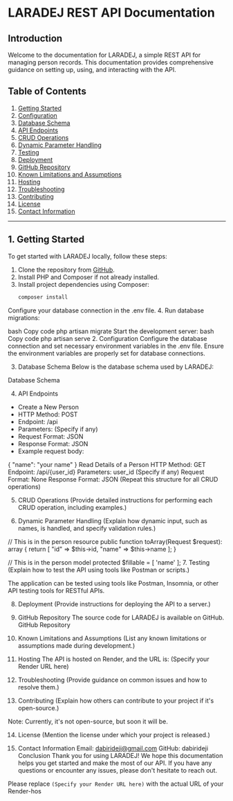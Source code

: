 # LARADEJ REST API Documentation

## Introduction

Welcome to the documentation for LARADEJ, a simple REST API for managing person records. This documentation provides comprehensive guidance on setting up, using, and interacting with the API.

## Table of Contents
1. [Getting Started](#1-getting-started)
2. [Configuration](#2-configuration)
3. [Database Schema](#3-database-schema)
4. [API Endpoints](#4-api-endpoints)
5. [CRUD Operations](#5-crud-operations)
6. [Dynamic Parameter Handling](#6-dynamic-parameter-handling)
7. [Testing](#7-testing)
8. [Deployment](#8-deployment)
9. [GitHub Repository](#9-github-repository)
10. [Known Limitations and Assumptions](#10-known-limitations-and-assumptions)
11. [Hosting](#11-hosting)
12. [Troubleshooting](#12-troubleshooting)
13. [Contributing](#13-contributing)
14. [License](#14-license)
15. [Contact Information](#15-contact-information)

---

## 1. Getting Started

To get started with LARADEJ locally, follow these steps:

1. Clone the repository from [GitHub](https://github.com/yourusername/yourrepository).
2. Install PHP and Composer if not already installed.
3. Install project dependencies using Composer:
   ```bash
   composer install
Configure your database connection in the .env file.
4. Run database migrations:

bash
Copy code
php artisan migrate
Start the development server:
bash
Copy code
php artisan serve
2. Configuration
Configure the database connection and set necessary environment variables in the .env file. Ensure the environment variables are properly set for database connections.

3. Database Schema
Below is the database schema used by LARADEJ:

Database Schema

4. API Endpoints
- Create a New Person
- HTTP Method: POST
- Endpoint: /api
- Parameters: (Specify if any)
- Request Format: JSON
- Response Format: JSON
- Example request body:


{
   "name": "your name"
}
Read Details of a Person
HTTP Method: GET
Endpoint: /api/{user_id}
Parameters: user_id (Specify if any)
Request Format: None
Response Format: JSON
(Repeat this structure for all CRUD operations)

5. CRUD Operations
(Provide detailed instructions for performing each CRUD operation, including examples.)

6. Dynamic Parameter Handling
(Explain how dynamic input, such as names, is handled, and specify validation rules.)


// This is in the person resource
public function toArray(Request $request): array
{
    return [
        "id" => $this->id,
        "name" => $this->name
    ];
}

// This is in the person model
protected $fillable = [
    'name'
];
7. Testing
(Explain how to test the API using tools like Postman or scripts.)

The application can be tested using tools like Postman, Insomnia, or other API testing tools for RESTful APIs.

8. Deployment
(Provide instructions for deploying the API to a server.)

9. GitHub Repository
The source code for LARADEJ is available on GitHub. GitHub Repository

10. Known Limitations and Assumptions
(List any known limitations or assumptions made during development.)

11. Hosting
The API is hosted on Render, and the URL is: (Specify your Render URL here)

12. Troubleshooting
(Provide guidance on common issues and how to resolve them.)

13. Contributing
(Explain how others can contribute to your project if it's open-source.)

Note: Currently, it's not open-source, but soon it will be.

14. License
(Mention the license under which your project is released.)

15. Contact Information
Email: dabirideji@gmail.com
GitHub: dabirideji
Conclusion
Thank you for using LARADEJ! We hope this documentation helps you get started and make the most of our API. If you have any questions or encounter any issues, please don't hesitate to reach out.



Please replace `(Specify your Render URL here)` with the actual URL of your Render-hos
